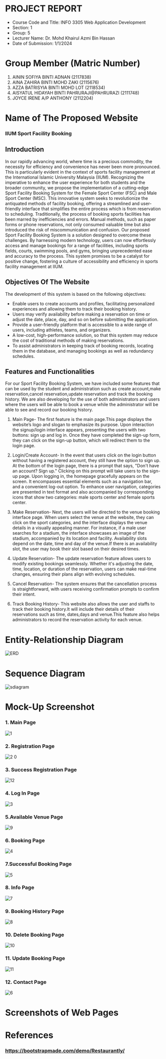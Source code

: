 # PROJECT REPORT
- Course Code and Title: INFO 3305 Web Application Development
- Section: 1
- Group: 5
- Lecturer Name: Dr. Mohd Khairul Azmi Bin Hassan
- Date of Submission: 1/1/2024

# Group Member (Matric Number)
1. AININ SOFIYA BINTI ADNAN (2117838)
2. AINA ZAHIRA BINTI MOHD ZAKI (2115676)
3. AZZA BATRISYIA BINTI MOHD LOT (2118534)
4. AISYATUL HIDAYAH BINTI PAHRURAJI@PAHRURAZI (2111748)
5. JOYCE IRENE A/P ANTHONY (2112204)

# Name of The Proposed Website
### IIUM Sport Facility Booking 
## Introduction
In our rapidly advancing world, where time is a precious commodity, the necessity for efficiency and convenience has never been more pronounced. This is particularly evident in the context of sports facility management at the International Islamic University Malaysia (IIUM). Recognizing the imperative to enhance the user experience for both students and the broader community, we propose the implementation of a cutting-edge Sport Facility Booking System for the Female Sport Center (FSC) and Male Sport Center (MSC). This innovative system seeks to revolutionize the antiquated methods of facility booking, offering a streamlined and user-friendly interface that simplifies the entire process which is from reservation to scheduling.
Traditionally, the process of booking sports facilities has been marred by inefficiencies and errors. Manual methods, such as paper forms or phone reservations, not only consumed valuable time but also introduced the risk of miscommunication and confusion. Our proposed Sport Facility Booking System is a solution designed to overcome these challenges. By harnessing modern technology, users can now effortlessly access and manage bookings for a range of facilities, including sports fields, courts, swimming pools, and gyms, bringing unprecedented ease and accuracy to the process. This system promises to be a catalyst for positive change, fostering a culture of accessibility and efficiency in sports facility management at IIUM.

## Objectives Of The Website
The development of this system is based on the following objectives:

- Enable users to create accounts and profiles, facilitating personalized experiences and allowing them to track their booking history.
- Users may verify availability before making a reservation on time or adjust the date, place, day, and so on before submitting the application.
- Provide a user-friendly platform that is accessible to a wide range of users, including athletes, teams, and organizers.
- A low-cost, high-performance solution, so that this system may reduce the cost of traditional methods of making reservations.
- To assist administrators in keeping track of booking records, locating them in the database, and managing bookings as well as redundancy schedules.
  
## Features and Functionalities
For our Sport Facility Booking System, we have included some features that can be used by the student and administration such as create account,make reservation,cancel reservation,⁠update reservation and  ⁠track the booking history. We are also developing for the use of both administrators and users where the users will be able to book a venue while the administrator will be able to see and record our booking history.

1. Main Page-
The first feature is the main page.This page displays the website’s logo and slogan to emphasize its purpose. Upon interaction the signup/login interface  appears, presenting the users with two buttons: sign up and log in. Once they have completed the sign-up form, they can click on the sign-up button, which will redirect them to the login page.


2. Login/Create Account-
In the event that users click on the login button without having a registered account, they still have the option to sign up. At the bottom of the login page, there is a prompt that says, "Don't have an account? Sign up." Clicking on this prompt will take users to the sign-up page. Upon logging in, the homepage gracefully appears on the screen. It encompasses essential elements such as a navigation bar, and a convenient log-out option.  To enhance user navigation, categories are presented in text format and also accompanied by corresponding icons that show two categories: male sports center and female sports center.

3. Make Reservation-
Next, the users will be directed to the venue booking interface page. When users select the venue at the website, they can click on the sport categories, and the interface displays the venue details in a visually appealing manner. For instance, if a male user searches for a stadium, the interface showcases an image of the stadium, accompanied by its location and facility. Availability slots depend on the date, time and day of the venue.If there is an availability slot, the user may book their slot based on their desired times.

4. Update Reservation-
The update reservation feature allows users to modify existing bookings seamlessly. Whether it's adjusting the date, time, location, or duration of the reservation, users can make real-time changes, ensuring their plans align with evolving schedules.

5. Cancel Reservation-
The system ensures that the cancellation process is straightforward, with users receiving confirmation prompts to confirm their intent.

6. Track Booking History-
This website also allows the user and staffs to track their booking history.It will include their details of their reservations such as time, dates,days and venue.This feature also helps administrators to record the reservation activity for each venue.

# Entity-Relationship Diagram
![ERD](https://github.com/zahirazaki/SportFacilityBooking/assets/147645236/d217a63e-bfd5-42b1-85c5-c168bcdb0be8)

# Sequence Diagram
![sdiagram](https://github.com/zahirazaki/SportFacilityBooking/assets/147645236/2a4b14bf-94ee-4509-be50-17dbe2630f18)

# Mock-Up Screenshot
### 1.  Main Page
![1](https://github.com/zahirazaki/SportFacilityBooking/assets/147645236/75d42666-09ba-4f42-b5df-aa32a2c004c2)
### 2. Registration Page
![2 0](https://github.com/zahirazaki/SportFacilityBooking/assets/147645236/6d2888ca-7c58-4dd8-94ad-2c44603d158d)
### 3. Success Registration Page
![12](https://github.com/zahirazaki/SportFacilityBooking/assets/147645236/25c020ec-1e66-426b-9031-11d12c4a5680)
### 4. Log In Page
![3](https://github.com/zahirazaki/SportFacilityBooking/assets/147645236/e6be0f98-a2a1-426b-996b-29627be5f583)
### 5.Available Venue Page
![9](https://github.com/zahirazaki/SportFacilityBooking/assets/147645236/17a1f1ef-ea78-442b-a200-dfe34ec21fb4)
### 6. Booking Page
![4](https://github.com/zahirazaki/SportFacilityBooking/assets/147645236/3eddd16d-6d1f-4bdc-8e4e-01e37767abad)
### 7.Successful Booking Page
![5](https://github.com/zahirazaki/SportFacilityBooking/assets/147645236/3769823e-c6d7-4f12-b594-0f03820b1a0f)
### 8. Info Page
![7](https://github.com/zahirazaki/SportFacilityBooking/assets/147645236/ee9fb4f9-28be-4f57-a317-760a3ee43764)
### 9. Booking History Page
![8](https://github.com/zahirazaki/SportFacilityBooking/assets/147645236/744f8d71-9f51-4e77-b82a-646774b230a9)
### 10. Delete Booking Page
![10](https://github.com/zahirazaki/SportFacilityBooking/assets/147645236/1fa3bc47-266b-4b1d-b587-483b972ef17f)
### 11. Update Booking Page
![11](https://github.com/zahirazaki/SportFacilityBooking/assets/147645236/f94c1173-8d27-45b9-b3ef-5b4c80eadb4a)
### 12. Contact Page
![6](https://github.com/zahirazaki/SportFacilityBooking/assets/147645236/5271803f-6272-43dd-ae82-4f837a315143)


# Screenshots of Web Pages

# References 
### https://bootstrapmade.com/demo/Restaurantly/




